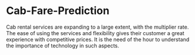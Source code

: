 # Cab-Fare-Prediction
Cab rental services are expanding to a large extent, with the multiplier rate. The ease of using the services and flexibility gives their customer a great experience with competitive prices. It is the need of the hour to understand the importance of technology in such aspects.
